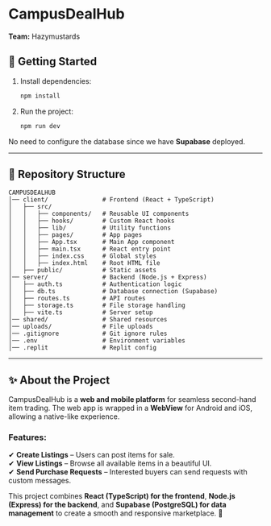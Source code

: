 
# CampusDealHub  

**Team:** Hazymustards  

## 🚀 Getting Started  

1. Install dependencies:  
   ```sh
   npm install
   ```
2. Run the project:  
   ```sh
   npm run dev
   ```
No need to configure the database since we have **Supabase** deployed.  

---

## 📂 Repository Structure  

```
CAMPUSDEALHUB  
│── client/               # Frontend (React + TypeScript)  
│   ├── src/  
│   │   ├── components/   # Reusable UI components  
│   │   ├── hooks/        # Custom React hooks  
│   │   ├── lib/          # Utility functions  
│   │   ├── pages/        # App pages  
│   │   ├── App.tsx       # Main App component  
│   │   ├── main.tsx      # React entry point  
│   │   ├── index.css     # Global styles  
│   │   ├── index.html    # Root HTML file  
│   ├── public/           # Static assets  
│── server/               # Backend (Node.js + Express)  
│   ├── auth.ts           # Authentication logic  
│   ├── db.ts             # Database connection (Supabase)  
│   ├── routes.ts         # API routes  
│   ├── storage.ts        # File storage handling  
│   ├── vite.ts           # Server setup  
│── shared/               # Shared resources  
│── uploads/              # File uploads  
│── .gitignore            # Git ignore rules  
│── .env                  # Environment variables  
│── .replit               # Replit config  
```

---

## ✨ About the Project  

CampusDealHub is a **web and mobile platform** for seamless second-hand item trading. The web app is wrapped in a **WebView** for Android and iOS, allowing a native-like experience.  

### Features:  
✔ **Create Listings** – Users can post items for sale.  
✔ **View Listings** – Browse all available items in a beautiful UI.  
✔ **Send Purchase Requests** – Interested buyers can send requests with custom messages.  

This project combines **React (TypeScript) for the frontend**, **Node.js (Express) for the backend**, and **Supabase (PostgreSQL) for data management** to create a smooth and responsive marketplace. 🚀  

```
